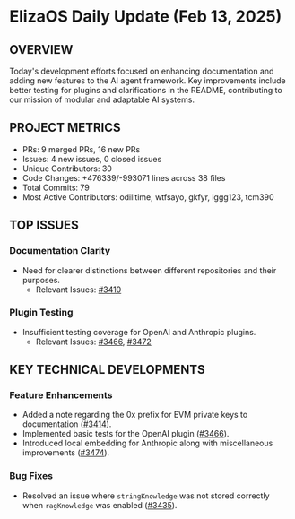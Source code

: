 # ElizaOS Daily Update (Feb 13, 2025)

## OVERVIEW 
Today's development efforts focused on enhancing documentation and adding new features to the AI agent framework. Key improvements include better testing for plugins and clarifications in the README, contributing to our mission of modular and adaptable AI systems.

## PROJECT METRICS
- PRs: 9 merged PRs, 16 new PRs
- Issues: 4 new issues, 0 closed issues
- Unique Contributors: 30
- Code Changes: +476339/-993071 lines across 38 files
- Total Commits: 79
- Most Active Contributors: odilitime, wtfsayo, gkfyr, lggg123, tcm390

## TOP ISSUES
### Documentation Clarity
- Need for clearer distinctions between different repositories and their purposes.
  - Relevant Issues: [#3410](https://github.com/elizaos/eliza/issues/3410)

### Plugin Testing
- Insufficient testing coverage for OpenAI and Anthropic plugins.
  - Relevant Issues: [#3466](https://github.com/elizaos/eliza/issues/3466), [#3472](https://github.com/elizaos/eliza/issues/3472)

## KEY TECHNICAL DEVELOPMENTS
### Feature Enhancements
- Added a note regarding the 0x prefix for EVM private keys to documentation ([#3414](https://github.com/elizaos/eliza/pull/3414)).
- Implemented basic tests for the OpenAI plugin ([#3466](https://github.com/elizaos/eliza/pull/3466)).
- Introduced local embedding for Anthropic along with miscellaneous improvements ([#3474](https://github.com/elizaos/eliza/pull/3474)).

### Bug Fixes
- Resolved an issue where `stringKnowledge` was not stored correctly when `ragKnowledge` was enabled ([#3435](https://github.com/elizaos/eliza/pull/3435)).

###